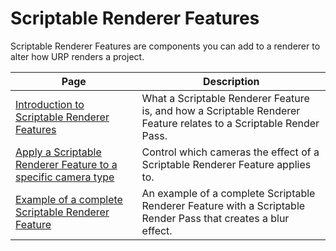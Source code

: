# Scriptable Renderer Features

Scriptable Renderer Features are components you can add to a renderer to alter how URP renders a project.

|Page|Description|
|-|-|
|[Introduction to Scriptable Renderer Features](intro-to-scriptable-renderer-features.md)|What a Scriptable Renderer Feature is, and how a Scriptable Renderer Feature relates to a Scriptable Render Pass.|
|[Apply a Scriptable Renderer Feature to a specific camera type](apply-scriptable-feature-to-specific-camera.md)|Control which cameras the effect of a Scriptable Renderer Feature applies to.|
|[Example of a complete Scriptable Renderer Feature](../create-custom-renderer-feature.md)|An example of a complete Scriptable Renderer Feature with a Scriptable Render Pass that creates a blur effect.|
